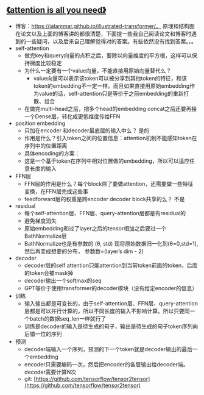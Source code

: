 ## [《attention is all you need》](https://papers.nips.cc/paper/7181-attention-is-all-you-need.pdf)
- 博客：https://jalammar.github.io/illustrated-transformer/。 原理和结构图在论文以及上面的博客讲的都很清楚，下面提一些我自己阅读论文和博客时遇到的一些疑问，以及后来自己理解觉得对的答案。有些依然没有找到答案。。。
- self-attention
    - 做完key和query向量的点积之后，要除以向量维度的平方根，这样可以保持梯度比较稳定
    - 为什么一定要有一个value向量，不能直接用原始向量替代么？
        - value向量可以表示该token可以被分享到其他token的特征，和该token的embedding不一定一样。而且如果直接用原始embedding作为value的话，self-attention只是等价于之前embedding的重新打散、组合
    - 在做完multi-head之后，把多个head的embedding concat之后还要再接一个Dense层，转化成更低维度传给FFN
- position embedding
    - 只加在encoder 和decoder最底层的输入中么？ 是的
    - 作用是什么？引入token之间的位置信息：attention机制不能感知token在序列中的位置距离
    - 具体encoding的方案：
    - 这是一个基于token在序列中相对位置做的embedding，所以可以适应任意长度的输入
- FFN层
    - FFN层的作用是什么？每个block除了要做attention，还需要做一些特征变换，在FFN层完成这些事
    - feedforward层的权重是跨encoder decoder block共享的么？ 不是
- residual
    - 每个self-attention层、FFN层、query-attention层都是有residual的
    - 避免梯度消失
    - 原始embedding和过了layer之后的tensor相加之后要过一个BathNormalize层
    - BathNormalize也是有参数的 (θ, std)  现将原始数据归一化到(θ=0,std=1), 然后再变成想要的分布， 参数数=(layer’s dim - 2)
- decoder
    - decoder层的self attention只能attention到当前token前面的token，后面的token会被mask掉
    - decoder输出一个softmax的seq
    - GPT等价于使用transformer的decoder模块（没有给定encoder的信息）   
- 训练
    - 输入输出都是可变长的，由于self-attention层、FFN层、query-attention层都是可以并行计算的，所以不同长度的输入不影响计算。所以只要同一个batch的数据seq_len一样就行了
    - 训练是decoder的输入是待生成的句子，输出是待生成的句子token序列向后错一位的序列
- 预测
    - decoder端输入一个序列，预测的下一个token就是decoder输出的最后一个embedding
    - encoder只需要编码一次，然后把encoder的各层输出给decoder端。 decoder需要计算N次
    - git: [https://github.com/tensorflow/tensor2tensor](https://github.com/tensorflow/tensor2tensor)
